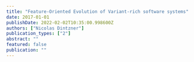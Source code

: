 ```yaml
---
title: "Feature-Oriented Evolution of Variant-rich software systems"
date: 2017-01-01
publishDate: 2022-02-02T10:35:00.998600Z
authors: ["Nicolas Dintzner"]
publication_types: ["2"]
abstract: ""
featured: false
publication: ""
---
```


